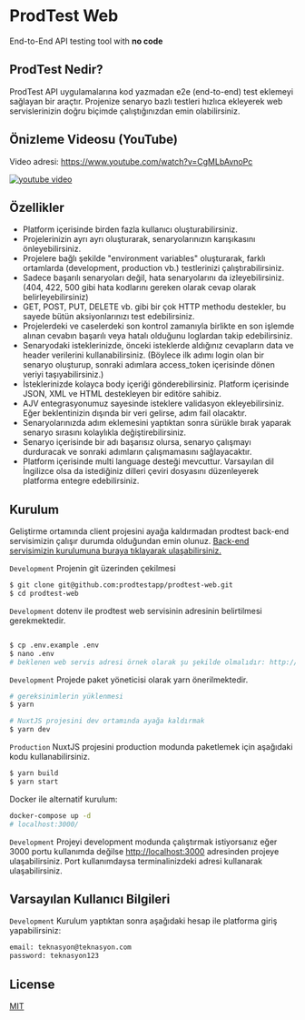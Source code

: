 # ProdTest Web
End-to-End API testing tool with **no code**

## ProdTest Nedir?
ProdTest API uygulamalarına kod yazmadan e2e (end-to-end) test eklemeyi sağlayan bir araçtır. Projenize senaryo bazlı testleri hızlıca ekleyerek web servislerinizin doğru biçimde çalıştığınızdan emin olabilirsiniz.

## Önizleme Videosu (YouTube)
Video adresi: https://www.youtube.com/watch?v=CgMLbAvnoPc

[![youtube video](https://i3.ytimg.com/vi/CgMLbAvnoPc/maxresdefault.jpg)](https://youtu.be/CgMLbAvnoPc)

## Özellikler
* Platform içerisinde birden fazla kullanıcı oluşturabilirsiniz.
* Projelerinizin ayrı ayrı oluşturarak, senaryolarınızın karışıkasını önleyebilirsiniz.
* Projelere bağlı şekilde "environment variables" oluşturarak, farklı ortamlarda (development, production vb.) testlerinizi çalıştırabilirsiniz.
* Sadece başarılı senaryoları değil, hata senaryolarını da izleyebilirsiniz. (404, 422, 500 gibi hata kodlarını gereken olarak cevap olarak belirleyebilirsiniz)
* GET, POST, PUT, DELETE vb. gibi bir çok HTTP methodu destekler, bu sayede bütün aksiyonlarınızı test edebilirsiniz.
* Projelerdeki ve caselerdeki son kontrol zamanıyla birlikte en son işlemde alınan cevabın başarılı veya hatalı olduğunu loglardan takip edebilirsiniz.
* Senaryodaki isteklerinizde, önceki isteklerde aldığınız cevapların data ve header verilerini kullanabilirsiniz. (Böylece ilk adımı login olan bir senaryo oluşturup, sonraki adımlara access_token içerisinde dönen veriyi taşıyabilirsiniz.)
* İsteklerinizde kolayca body içeriği gönderebilirsiniz. Platform içerisinde JSON, XML ve HTML destekleyen bir editöre sahibiz.
* AJV entegrasyonumuz sayesinde isteklere validasyon ekleyebilirsiniz. Eğer beklentinizin dışında bir veri gelirse, adım fail olacaktır.
* Senaryolarınızda adım eklemesini yaptıktan sonra sürükle bırak yaparak senaryo sırasını kolaylıkla değiştirebilirsiniz.
* Senaryo içerisinde bir adı başarısız olursa, senaryo çalışmayı durduracak ve sonraki adımların çalışmamasını sağlayacaktır.
* Platform içerisinde multi language desteği mevcuttur. Varsayılan dil İngilizce olsa da istediğiniz dilleri çeviri dosyasını düzenleyerek platforma entegre edebilirsiniz.

## Kurulum
Geliştirme ortamında client projesini ayağa kaldırmadan prodtest back-end servisimizin çalışır durumda olduğundan emin olunuz. [Back-end servisimizin kurulumuna buraya tıklayarak ulaşabilirsiniz.](https://github.com/prodtestapp/prodtest-server)

`Development` Projenin git üzerinden çekilmesi
```bash
$ git clone git@github.com:prodtestapp/prodtest-web.git
$ cd prodtest-web
```

`Development` dotenv ile prodtest web servisinin adresinin belirtilmesi gerekmektedir.
```bash

$ cp .env.example .env
$ nano .env
# beklenen web servis adresi örnek olarak şu şekilde olmalıdır: http://localhost:8000/api
```

`Development` Projede paket yöneticisi olarak yarn önerilmektedir.
```bash
# gereksinimlerin yüklenmesi
$ yarn 

# NuxtJS projesini dev ortamında ayağa kaldırmak
$ yarn dev
```

`Production` NuxtJS projesini production modunda paketlemek için aşağıdaki kodu kullanabilirsiniz.
```bash
$ yarn build
$ yarn start
```

Docker ile alternatif kurulum:
```bash
docker-compose up -d
# localhost:3000/
```

`Development` Projeyi development modunda çalıştırmak istiyorsanız eğer 3000 portu kullanımda değilse [http://localhost:3000](http://localhost:3000) adresinden projeye ulaşabilirsiniz. Port kullanımdaysa terminalinizdeki adresi kullanarak ulaşabilirsiniz.

## Varsayılan Kullanıcı Bilgileri
`Development` Kurulum yaptıktan sonra aşağıdaki hesap ile platforma giriş yapabilirsiniz:
```bash
email: teknasyon@teknasyon.com
password: teknasyon123
```

## License
[MIT](https://github.com/prodtestapp/prodtest-web/blob/master/LICENSE)
